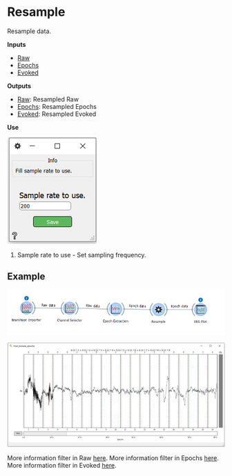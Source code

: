 Resample
========
Resample data.


**Inputs**
- [Raw](https://mne.tools/0.17/generated/mne.io.Raw.html#mne.io.Raw)
- [Epochs](https://mne.tools/0.17/generated/mne.Epochs.html)
- [Evoked](https://mne.tools/0.17/generated/mne.Evoked.html)

**Outputs**
- [Raw](https://mne.tools/0.17/generated/mne.io.Raw.html#mne.io.Raw): Resampled Raw
- [Epochs](https://mne.tools/0.17/generated/mne.Epochs.html): Resampled Epochs
- [Evoked](https://mne.tools/0.17/generated/mne.Evoked.html): Resampled Evoked

**Use**

![](images/res1.png)

1. Sample rate to use - Set sampling frequency.


Example
-------

![](images/exa7work.png)

![](images/exa7plot.png)

More information filter in Raw [here](https://mne.tools/0.17/generated/mne.io.Raw.html#mne.io.Raw.resample).
More information filter in Epochs [here](https://mne.tools/0.17/generated/mne.Epochs.html#mne.Epochs.resample).
More information filter in Evoked [here](https://mne.tools/0.17/generated/mne.Evoked.html#mne.Evoked.resample).